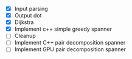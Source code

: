- [X] Input parsing
- [X] Output dot
- [X] Dijkstra
- [X] Implement c++ simple greedy spanner
- [ ] Cleanup
- [ ] Implement C++ pair decomposition spanner
- [ ] Implement GPU pair decomposition spanner
